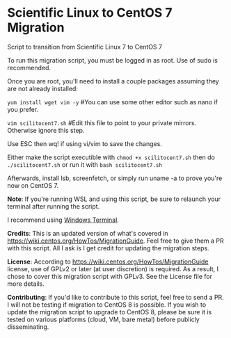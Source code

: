 # Scientific Linux to CentOS 7 Migration
Script to transition from Scientific Linux 7 to CentOS 7

To run this migration script, you must be logged in as root. Use of sudo is recommended.

Once you are root, you'll need to install a couple packages assuming they are not already installed:

`yum install wget vim -y` #You can use some other editor such as nano if you prefer.

`vim scilitocent7.sh` #Edit this file to point to your private mirrors. Otherwise ignore this step.

Use ESC then wq! if using vi/vim to save the changes.

Either make the script executible with `chmod +x scilitocent7.sh` then do `./scilitocent7.sh` 
or run it with `bash scilitocent7.sh`

Afterwards, install lsb, screenfetch, or simply run uname -a to prove you're now on CentOS 7.

**Note**: If you're running WSL and using this script, be sure to relaunch your terminal after running the script. 

I recommend using [Windows Terminal](https://github.com/microsoft/terminal).

**Credits**: This is an updated version of what's covered in https://wiki.centos.org/HowTos/MigrationGuide. Feel free to give them a PR with this script. All I ask is I get credit for updating the migration steps. 

**License**: According to https://wiki.centos.org/HowTos/MigrationGuide license, use of GPLv2 or later (at user discretion) is required. As a result, I chose to cover this migration script with GPLv3. See the License file for more details.

**Contributing**: If you'd like to contribute to this script, feel free to send a PR. 
I will not be testing if migration to CentOS 8 is possible. 
If you wish to update the migration script to upgrade to CentOS 8, please be sure it is tested on various platforms (cloud, VM, bare metal) before publicly disseminating.
